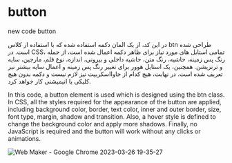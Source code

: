 # button
new code button

در این کد، از یک المان دکمه استفاده شده که با استفاده از کلاس btn طراحی شده است. در CSS، تمامی استایل های مورد نیاز برای ظاهر دکمه اعمال شده است، از جمله رنگ پس زمینه، حاشیه، رنگ متن، حاشیه داخلی و بیرونی، اندازه، نوع قلم، مارجین، سایه و ترنزیشن. همچنین، یک استایل هوور برای تغییر رنگ پس زمینه و اعمال سایه بیشتر نیز تعریف شده است. در نهایت، هیچ کدام از جاوااسکریپت نیز لازم نیست و دکمه بدون هیچ کلیکی یا انیمیشنی کار خواهد کرد.


In this code, a button element is used which is designed using the btn class. In CSS, all the styles required for the appearance of the button are applied, including background color, border, text color, inner and outer border, size, font type, margin, shadow and transition. Also, a hover style is defined to change the background color and apply more shadows. Finally, no JavaScript is required and the button will work without any clicks or animations.

![Web Maker - Google Chrome 2023-03-26 19-35-27](https://user-images.githubusercontent.com/92565644/227786248-b0936e51-7324-4f8d-a454-ba6f24326247.gif)
